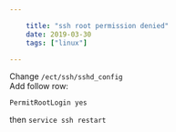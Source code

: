 ```yaml
---

    title: "ssh root permission denied"
    date: 2019-03-30
    tags: ["linux"]

---
```


Change `/ect/ssh/sshd_config`  
Add follow row:  
```
PermitRootLogin yes
```
then `service ssh restart`
